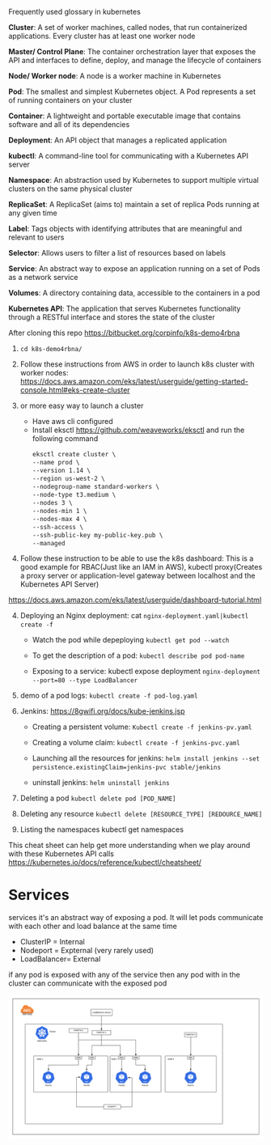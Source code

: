 Frequently used glossary in kubernetes

**Cluster**: A set of worker machines, called nodes, that run containerized applications. Every cluster has at least one worker node

**Master/ Control Plane**: The container orchestration layer that exposes the API and interfaces to define, deploy, and manage the lifecycle of containers

**Node/ Worker node**: A node is a worker machine in Kubernetes

**Pod**: The smallest and simplest Kubernetes object. A Pod represents a set of running containers on your cluster

**Container**: A lightweight and portable executable image that contains software and all of its dependencies

**Deployment**: An API object that manages a replicated application

**kubectl**: A command-line tool for communicating with a Kubernetes API server

**Namespace**: An abstraction used by Kubernetes to support multiple virtual clusters on the same physical cluster

**ReplicaSet**: A ReplicaSet (aims to) maintain a set of replica Pods running at any given time

**Label**: Tags objects with identifying attributes that are meaningful and relevant to users

**Selector**: Allows users to filter a list of resources based on labels

**Service**: An abstract way to expose an application running on a set of Pods as a network service

**Volumes**: A directory containing data, accessible to the containers in a pod

**Kubernetes API**: The application that serves Kubernetes functionality through a RESTful interface and stores the state of the cluster

After cloning this repo https://bitbucket.org/corpinfo/k8s-demo4rbna 
1. ```cd k8s-demo4rbna/```

2. Follow these instructions from AWS in order to launch k8s cluster with worker nodes: https://docs.aws.amazon.com/eks/latest/userguide/getting-started-console.html#eks-create-cluster

3. or more easy way to launch a cluster
     * Have aws cli configured
     * Install eksctl https://github.com/weaveworks/eksctl and run the following command
          ```
          eksctl create cluster \
          --name prod \
          --version 1.14 \
          --region us-west-2 \
          --nodegroup-name standard-workers \
          --node-type t3.medium \
          --nodes 3 \
          --nodes-min 1 \
          --nodes-max 4 \
          --ssh-access \
          --ssh-public-key my-public-key.pub \
          --managed
          ```

3. Follow these instruction to be able to use the k8s dashboard: This is a good example for RBAC(Just like an IAM in AWS), kubectl proxy(Creates a proxy server or application-level gateway between localhost and the Kubernetes API Server)

https://docs.aws.amazon.com/eks/latest/userguide/dashboard-tutorial.html


4. Deploying an Nginx deployment: cat ```nginx-deployment.yaml|kubectl create -f ```

     * Watch the pod while depeploying ```kubectl get pod --watch```

     * To get the description of a pod: ```kubectl describe pod pod-name```

     * Exposing to a service: kubectl expose deployment ```nginx-deployment --port=80 --type LoadBalancer```

5. demo of a pod logs: ```kubectl create -f pod-log.yaml```

6. Jenkins: https://8gwifi.org/docs/kube-jenkins.jsp

     * Creating a persistent volume: ```Kubectl create -f jenkins-pv.yaml```

     * Creating a volume claim: ```kubectl create -f jenkins-pvc.yaml```

     * Launching all the resources for jenkins: ```helm install jenkins --set persistence.existingClaim=jenkins-pvc stable/jenkins```

     * uninstall jenkins: ```helm uninstall jenkins```

7. Deleting a pod ```kubectl delete pod [POD_NAME]```

8. Deleting any resource ```kubectl delete [RESOURCE_TYPE] [REDOURCE_NAME]```

9. Listing the namespaces kubectl get namespaces

This cheat sheet can help get more understanding when we play around with these Kubernetes API calls https://kubernetes.io/docs/reference/kubectl/cheatsheet/


# Services

services it's an abstract way of exposing a pod. It will let pods communicate with each other and load balance at the same time 

* ClusterIP = Internal
* Nodeport = Expternal (very rarely used)
* LoadBalancer= External

if any pod is exposed with any of the service then any pod with in the cluster can communicate with the exposed pod

![Service Diagram](images/service.png)